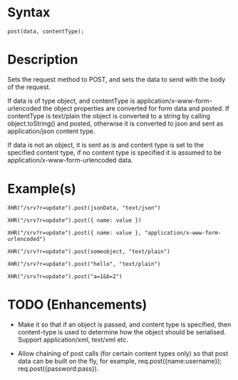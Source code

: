 # Syntax #
```
post(data, contentType);
```

# Description #

Sets the request method to POST, and sets the data to send with the body of the request.

If data is of type object, and contentType is application/x-www-form-urlencoded the object properties are converted for form data and posted.  If contentType is text/plain the object is converted to a string by calling object.toString()  and posted, otherwise it is converted to json and sent as application/json content type.

If data is not an object, it is sent as is and content type is set to the specified content type, if no content type is specified it is assumed to be application/x-www-form-urlencoded data.

# Example(s) #

```
XHR("/srv?r=update").post(jsonData, "text/json")
```

```
XHR("/srv?r=update").post({ name: value })
```

```
XHR("/srv?r=update").post({ name: value }, "application/x-www-form-urlencoded")
```

```
XHR("/srv?r=update").post(someobject, "text/plain")
```

```
XHR("/srv?r=update").post("hello", "text/plain")
```

```
XHR("/srv?r=update").post("a=1&b=2")
```

# TODO (Enhancements) #

  * Make it so that if an object is passed, and content type is specified, then content-type is used to determine how the object should be serialised.  Support application/xml, text/xml etc.

  * Allow chaining of post calls (for certain content types only) so that post data can be built on the fly, for example, req.post({name:username}); req.post({password:pass}).